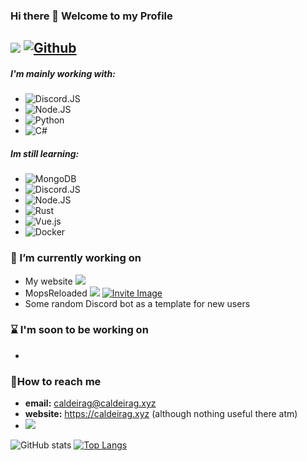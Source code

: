 ### Hi there 👋 Welcome to my Profile

![](https://visitor-badge.laobi.icu/badge?page_id=CaldeiraG.CaldeiraG) [![Github](https://img.shields.io/github/followers/CaldeiraG?label=Follow&style=social)](https://github.com/CaldeiraG)
------

##### I'm mainly working with:
 -   ![Discord.JS](https://img.shields.io/badge/Discord-7289DA?style=for-the-badge&logo=discord&logoColor=white) 
 -   ![Node.JS](https://img.shields.io/badge/Node.js-43853D?style=for-the-badge&logo=node.js&logoColor=white) 
 -   ![Python](https://img.shields.io/badge/python-3670A0?style=for-the-badge&logo=python&logoColor=ffdd54) 
 -   ![C#](https://img.shields.io/badge/c%23-%23239120.svg?style=for-the-badge&logo=c-sharp&logoColor=white)
<!---   ![Docker](https://img.shields.io/badge/docker-%230db7ed.svg?style=for-the-badge&logo=docker&logoColor=white) Docker -->

##### Im still learning:
-   ![MongoDB](https://img.shields.io/badge/MongoDB-4EA94B?style=for-the-badge&logo=mongodb&logoColor=white)
-   ![Discord.JS](https://img.shields.io/badge/Discord-7289DA?style=for-the-badge&logo=discord&logoColor=white)
-   ![Node.JS](https://img.shields.io/badge/Node.js-43853D?style=for-the-badge&logo=node.js&logoColor=white)
-   ![Rust](https://img.shields.io/badge/rust-%23000000.svg?style=for-the-badge&logo=rust&logoColor=white)
-   ![Vue.js](https://img.shields.io/badge/vuejs-%2335495e.svg?style=for-the-badge&logo=vuedotjs&logoColor=%234FC08D)
-   ![Docker](https://img.shields.io/badge/docker-%230db7ed.svg?style=for-the-badge&logo=docker&logoColor=white)

### 🔭 I’m currently working on
-   My website ![](https://img.shields.io/website?down_color=red&down_message=Offline&up_color=green&up_message=Online&url=https%3A%2F%2Fcaldeirag.xyz)
-   MopsReloaded ![](https://gh-shield.onlytunes.uk/api/shield/bot/769997398037495839?style=flat-square) [![Invite Image](https://img.shields.io/badge/Invite-Invite%20the%20bot-blue)](https://discord.com/oauth2/authorize?client_id=769997398037495839&permissions=271969344&scope=bot)
-   Some random Discord bot as a template for new users

### ⌛ I'm soon to be working on
-   

### 📧How to reach me
-   **email:** caldeirag@caldeirag.xyz
-   **website:** https://caldeirag.xyz (although nothing useful there atm)
-   ![](https://gh-shield.onlytunes.uk/api/shield/226453388039028736?theme=discord)


![GitHub stats](https://github-readme-stats.vercel.app/api?username=CaldeiraG&show_icons=true&count_private=true&theme=blue-green) [![Top Langs](https://github-readme-stats.vercel.app/api/top-langs/?username=CaldeiraG&layout=compact&theme=blue-green)](https://github.com/CaldeiraG/github-readme-stats)
